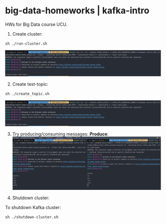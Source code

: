 # big-data-homeworks | kafka-intro
HWs for Big Data course UCU.

1. Create cluster:
```
sh ./run-cluster.sh
```

![res](screenshots/create_topic.png)

2. Create test-topic:
```
sh ./create_topic.sh
```
![res](screenshots/create_topic.png)

3. Try producing/consuming messages:
**Produce**:
![Example of writing messages](screenshots/test_topic.png)


4. Shutdown cluster:

To shutdown Kafka cluster:
```
sh ./shutdown-cluster.sh
```
